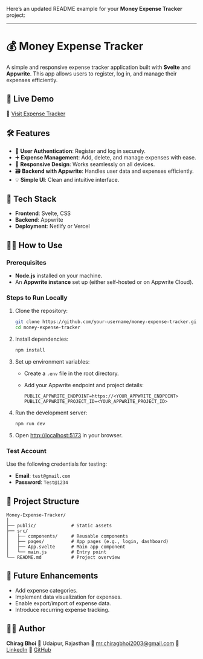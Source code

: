 Here’s an updated README example for your **Money Expense Tracker** project:

---

# 💰 Money Expense Tracker

A simple and responsive expense tracker application built with **Svelte** and **Appwrite**. This app allows users to register, log in, and manage their expenses efficiently.

## 🚀 Live Demo

🔗 [Visit Expense Tracker](chirag-moneyexpense.vercel.app)

## 🛠️ Features

* 🔐 **User Authentication**: Register and log in securely.
* ➕ **Expense Management**: Add, delete, and manage expenses with ease.
* 📱 **Responsive Design**: Works seamlessly on all devices.
* 🗃️ **Backend with Appwrite**: Handles user data and expenses efficiently.
* 💡 **Simple UI**: Clean and intuitive interface.

## 🧰 Tech Stack

* **Frontend**: Svelte, CSS
* **Backend**: Appwrite
* **Deployment**: Netlify or Vercel

## 🧑‍💻 How to Use

### Prerequisites

* **Node.js** installed on your machine.
* An **Appwrite instance** set up (either self-hosted or on Appwrite Cloud).

### Steps to Run Locally

1. Clone the repository:

   ```bash
   git clone https://github.com/your-username/money-expense-tracker.git
   cd money-expense-tracker
   ```

2. Install dependencies:

   ```bash
   npm install
   ```

3. Set up environment variables:

   * Create a `.env` file in the root directory.
   * Add your Appwrite endpoint and project details:

     ```env
     PUBLIC_APPWRITE_ENDPOINT=https://<YOUR_APPWRITE_ENDPOINT>
     PUBLIC_APPWRITE_PROJECT_ID=<YOUR_APPWRITE_PROJECT_ID>
     ```

4. Run the development server:

   ```bash
   npm run dev
   ```

5. Open [http://localhost:5173](http://localhost:5173) in your browser.

### Test Account

Use the following credentials for testing:

* **Email**: `test@gmail.com`
* **Password**: `Test@1234`

## 📁 Project Structure

```
Money-Expense-Tracker/
│
├── public/             # Static assets
├── src/
│   ├── components/     # Reusable components
│   ├── pages/          # App pages (e.g., login, dashboard)
│   ├── App.svelte      # Main app component
│   └── main.js         # Entry point
└── README.md           # Project overview
```

## 📌 Future Enhancements

* Add expense categories.
* Implement data visualization for expenses.
* Enable export/import of expense data.
* Introduce recurring expense tracking.

## 🙋‍♂️ Author

**Chirag Bhoi**
📍 Udaipur, Rajasthan
📧 [mr.chiragbhoi2003@gmail.com](mailto:mr.chiragbhoi2003@gmail.com)
🔗 [LinkedIn](https://www.linkedin.com/in/chiragbhoi01)
🔗 [GitHub](https://github.com/chiragbhoi01)

